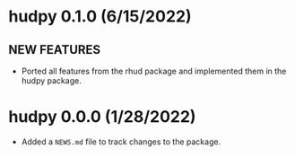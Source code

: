 
hudpy 0.1.0 (6/15/2022)
=============================

## NEW FEATURES

  * Ported all features from the rhud package and implemented them in the hudpy package.

hudpy 0.0.0 (1/28/2022)
=============================
  
  * Added a `NEWS.md` file to track changes to the package.
